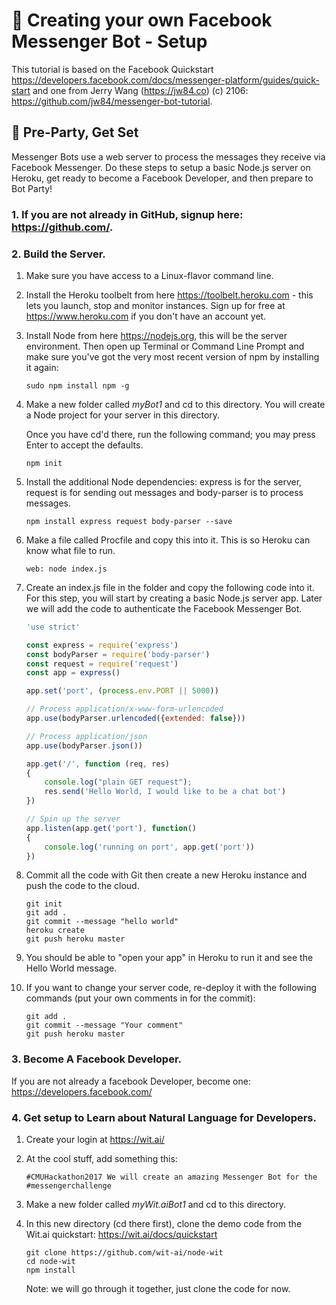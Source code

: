 # 🤖 Creating your own Facebook Messenger Bot - Setup

This tutorial is based on the Facebook Quickstart https://developers.facebook.com/docs/messenger-platform/guides/quick-start and one from  Jerry Wang (https://jw84.co) (c) 2106: https://github.com/jw84/messenger-bot-tutorial.

## 🙌 Pre-Party, Get Set

Messenger Bots use a web server to process the messages they receive via Facebook Messenger. Do these steps to setup a basic Node.js server on Heroku, get ready to become a Facebook Developer, and then prepare to Bot Party!

### 1. If you are not already in GitHub, signup here: https://github.com/.

### 2. Build the Server.

1. Make sure you have access to a Linux-flavor command line.

2. Install the Heroku toolbelt from here https://toolbelt.heroku.com - this lets you launch, stop and monitor instances. Sign up for free at https://www.heroku.com if you don't have an account yet.

3. Install Node from here https://nodejs.org, this will be the server environment. Then open up Terminal or Command Line Prompt and make sure you've got the very most recent version of npm by installing it again:

    ```
    sudo npm install npm -g
    ```

4. Make a new folder called *myBot1* and cd to this directory. You will create a Node project for your server in this directory.

    Once you have cd'd there, run the following command; you may press Enter to accept the defaults.

    ```
    npm init
    ```

5. Install the additional Node dependencies: express is for the server, request is for sending out messages and body-parser is to process messages.

    ```
    npm install express request body-parser --save
    ```

6. Make a file called Procfile and copy this into it. This is so Heroku can know what file to run.

    ```
    web: node index.js
    ```

7. Create an index.js file in the folder and copy the following code into it. For this step, you will start by creating a basic Node.js server app. Later we will add the code to authenticate the Facebook Messenger Bot.

    ```javascript
    'use strict'

    const express = require('express')
    const bodyParser = require('body-parser')
    const request = require('request')
    const app = express()

    app.set('port', (process.env.PORT || 5000))

    // Process application/x-www-form-urlencoded
    app.use(bodyParser.urlencoded({extended: false}))

    // Process application/json
    app.use(bodyParser.json())

    app.get('/', function (req, res)
    {
        console.log("plain GET request");
        res.send('Hello World, I would like to be a chat bot')
    })

    // Spin up the server
    app.listen(app.get('port'), function()
    {   
        console.log('running on port', app.get('port'))
    })
    ```

8. Commit all the code with Git then create a new Heroku instance and push the code to the cloud.

    ```
    git init
    git add .
    git commit --message "hello world"
    heroku create
    git push heroku master
    ```
9. You should be able to "open your app" in Heroku to run it and see the Hello World message.

10. If you want to change your server code, re-deploy it with the following commands (put your own comments in for the commit):

    ```
    git add . 
    git commit --message "Your comment"
    git push heroku master
    ```

### 3. Become A Facebook Developer.

If you are not already a facebook Developer, become one: https://developers.facebook.com/

### 4. Get setup to Learn about Natural Language for Developers.

1. Create your login at https://wit.ai/

2. At the cool stuff, add something this: 

    ```
    #CMUHackathon2017 We will create an amazing Messenger Bot for the #messengerchallenge
    ```

3. Make a new folder called *myWit.aiBot1* and cd to this directory. 

4. In this new directory (cd there first), clone the demo code from the Wit.ai quickstart: https://wit.ai/docs/quickstart

    ```
    git clone https://github.com/wit-ai/node-wit
    cd node-wit
    npm install
    ```
 
    Note: we will go through it together, just clone the code for now.
